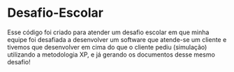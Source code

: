 # Desafio-Escolar
Esse código foi criado para atender um desafio escolar em que minha equipe foi desafiada a desenvolver um software que atende-se um cliente e tivemos que desenvolver em cima do que o cliente pediu (simulação) utilizando a metodologia XP, e já gerando os documentos desse mesmo desafio!
